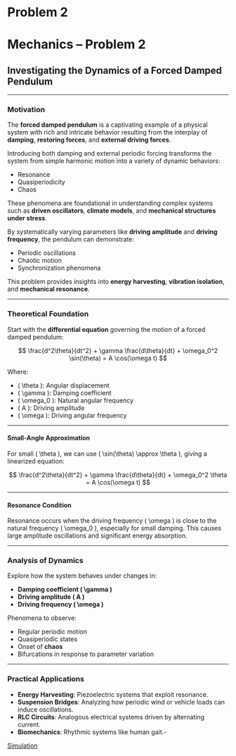 # Problem 2
# Mechanics – Problem 2

## Investigating the Dynamics of a Forced Damped Pendulum

---

###  Motivation

The **forced damped pendulum** is a captivating example of a physical system with rich and intricate behavior resulting from the interplay of **damping**, **restoring forces**, and **external driving forces**.

Introducing both damping and external periodic forcing transforms the system from simple harmonic motion into a variety of dynamic behaviors:

- Resonance  
- Quasiperiodicity  
- Chaos  

These phenomena are foundational in understanding complex systems such as **driven oscillators**, **climate models**, and **mechanical structures under stress**.

By systematically varying parameters like **driving amplitude** and **driving frequency**, the pendulum can demonstrate:

- Periodic oscillations  
- Chaotic motion  
- Synchronization phenomena  

This problem provides insights into **energy harvesting**, **vibration isolation**, and **mechanical resonance**.

---

###  Theoretical Foundation

Start with the **differential equation** governing the motion of a forced damped pendulum:

$$
\frac{d^2\theta}{dt^2} + \gamma \frac{d\theta}{dt} + \omega_0^2 \sin(\theta) = A \cos(\omega t)
$$

Where:

- \( \theta \): Angular displacement  
- \( \gamma \): Damping coefficient  
- \( \omega_0 \): Natural angular frequency  
- \( A \): Driving amplitude  
- \( \omega \): Driving angular frequency  

---

####  Small-Angle Approximation

For small \( \theta \), we can use \( \sin(\theta) \approx \theta \), giving a linearized equation:

$$
\frac{d^2\theta}{dt^2} + \gamma \frac{d\theta}{dt} + \omega_0^2 \theta = A \cos(\omega t)
$$

---

####  Resonance Condition

Resonance occurs when the driving frequency \( \omega \) is close to the natural frequency \( \omega_0 \), especially for small damping. This causes large amplitude oscillations and significant energy absorption.

---

###  Analysis of Dynamics

Explore how the system behaves under changes in:

- **Damping coefficient \( \gamma \)**  
- **Driving amplitude \( A \)**  
- **Driving frequency \( \omega \)**  

Phenomena to observe:

- Regular periodic motion  
- Quasiperiodic states  
- Onset of **chaos**  
- Bifurcations in response to parameter variation  

---

###  Practical Applications

- **Energy Harvesting**: Piezoelectric systems that exploit resonance.  
- **Suspension Bridges**: Analyzing how periodic wind or vehicle loads can induce oscillations.  
- **RLC Circuits**: Analogous electrical systems driven by alternating current.  
- **Biomechanics**: Rhythmic systems like human gait.-

[Simulation](Sim2.html)